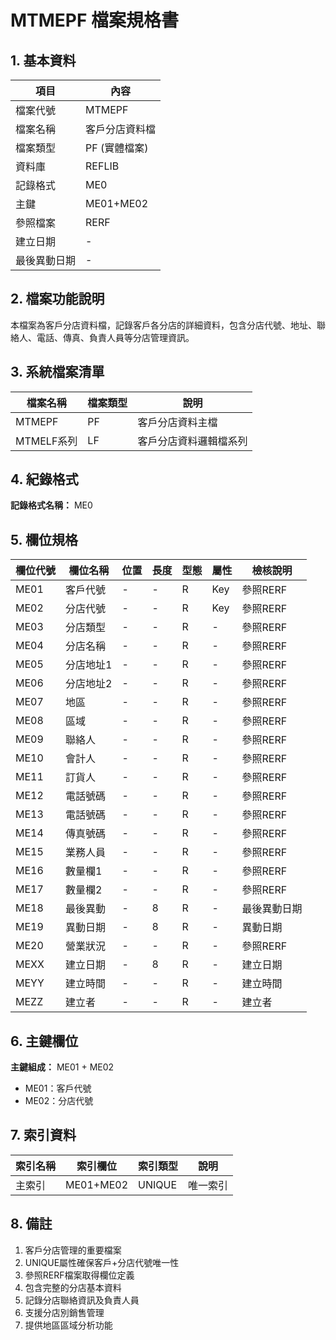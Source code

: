 # MTMEPF 檔案規格書

## 1. 基本資料

| 項目 | 內容 |
|------|------|
| 檔案代號 | MTMEPF |
| 檔案名稱 | 客戶分店資料檔 |
| 檔案類型 | PF (實體檔案) |
| 資料庫 | REFLIB |
| 記錄格式 | ME0 |
| 主鍵 | ME01+ME02 |
| 參照檔案 | RERF |
| 建立日期 | - |
| 最後異動日期 | - |

## 2. 檔案功能說明

本檔案為客戶分店資料檔，記錄客戶各分店的詳細資料，包含分店代號、地址、聯絡人、電話、傳真、負責人員等分店管理資訊。

## 3. 系統檔案清單

| 檔案名稱 | 檔案類型 | 說明 |
|----------|----------|------|
| MTMEPF | PF | 客戶分店資料主檔 |
| MTMELF系列 | LF | 客戶分店資料邏輯檔系列 |

## 4. 紀錄格式

**記錄格式名稱：** ME0

## 5. 欄位規格

| 欄位代號 | 欄位名稱 | 位置 | 長度 | 型態 | 屬性 | 檢核說明 |
|----------|----------|------|------|------|----------|----------|
| ME01 | 客戶代號 | - | - | R | Key | 參照RERF |
| ME02 | 分店代號 | - | - | R | Key | 參照RERF |
| ME03 | 分店類型 | - | - | R | - | 參照RERF |
| ME04 | 分店名稱 | - | - | R | - | 參照RERF |
| ME05 | 分店地址1 | - | - | R | - | 參照RERF |
| ME06 | 分店地址2 | - | - | R | - | 參照RERF |
| ME07 | 地區 | - | - | R | - | 參照RERF |
| ME08 | 區域 | - | - | R | - | 參照RERF |
| ME09 | 聯絡人 | - | - | R | - | 參照RERF |
| ME10 | 會計人 | - | - | R | - | 參照RERF |
| ME11 | 訂貨人 | - | - | R | - | 參照RERF |
| ME12 | 電話號碼 | - | - | R | - | 參照RERF |
| ME13 | 電話號碼 | - | - | R | - | 參照RERF |
| ME14 | 傳真號碼 | - | - | R | - | 參照RERF |
| ME15 | 業務人員 | - | - | R | - | 參照RERF |
| ME16 | 數量欄1 | - | - | R | - | 參照RERF |
| ME17 | 數量欄2 | - | - | R | - | 參照RERF |
| ME18 | 最後異動 | - | 8 | R | - | 最後異動日期 |
| ME19 | 異動日期 | - | 8 | R | - | 異動日期 |
| ME20 | 營業狀況 | - | - | R | - | 參照RERF |
| MEXX | 建立日期 | - | 8 | R | - | 建立日期 |
| MEYY | 建立時間 | - | - | R | - | 建立時間 |
| MEZZ | 建立者 | - | - | R | - | 建立者 |

## 6. 主鍵欄位

**主鍵組成：** ME01 + ME02
- ME01：客戶代號
- ME02：分店代號

## 7. 索引資料

| 索引名稱 | 索引欄位 | 索引類型 | 說明 |
|----------|----------|----------|------|
| 主索引 | ME01+ME02 | UNIQUE | 唯一索引 |

## 8. 備註

1. 客戶分店管理的重要檔案
2. UNIQUE屬性確保客戶+分店代號唯一性
3. 參照RERF檔案取得欄位定義
4. 包含完整的分店基本資料
5. 記錄分店聯絡資訊及負責人員
6. 支援分店別銷售管理
7. 提供地區區域分析功能 